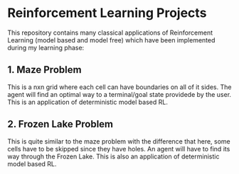 # Reinforcement Learning Projects
This repository contains many classical applications of Reinforcement Learning (model based and model free) which have been implemented during my learning phase:
<br>
<h2>1. Maze Problem</h2> 

This is a nxn grid where each cell can have boundaries on all of it sides. The agent will find an optimal way to a terminal/goal state providede by the user. This is an application of deterministic model based RL. 

<h2>2. Frozen Lake Problem</h2>
This is quite similar to the maze problem with the difference that here, some cells have to be skipped since they have holes. An agent will have to find its way through the Frozen Lake. This is also an application of deterministic model based RL. 
